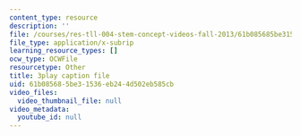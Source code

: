 ```yaml
---
content_type: resource
description: ''
file: /courses/res-tll-004-stem-concept-videos-fall-2013/61b085685be31536eb244d502eb585cb_l8HAiSLPSn8.srt
file_type: application/x-subrip
learning_resource_types: []
ocw_type: OCWFile
resourcetype: Other
title: 3play caption file
uid: 61b08568-5be3-1536-eb24-4d502eb585cb
video_files:
  video_thumbnail_file: null
video_metadata:
  youtube_id: null
---
```

